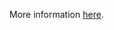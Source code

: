 More information [here](https://docs.bridgecrew.io/docs/ensure-session-manager-logs-are-enabled-and-encrypted).
